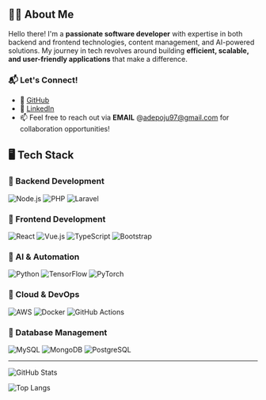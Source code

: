 ## 👨‍💻 About Me  

Hello there! I'm a **passionate software developer** with expertise in both backend and frontend technologies, content management, and AI-powered solutions. My journey in tech revolves around building **efficient, scalable, and user-friendly applications** that make a difference.  

### 📬 Let's Connect!  
- 🔗 [GitHub](https://github.com/jlord31)  
- 💼 [LinkedIn](https://www.linkedin.com/in/joseph-adepoju-876574206)  
- 📫 Feel free to reach out via **EMAIL** @adepoju97@gmail.com for collaboration opportunities!  

<!--
**jlord31/jlord31** is a ✨ _special_ ✨ repository because its `README.md` (this file) appears on your GitHub profile.

Here are some ideas to get you started:

- 🔭 I’m currently working on ...
- 🌱 I’m currently learning ...
- 👯 I’m looking to collaborate on ...
- 🤔 I’m looking for help with ...
- 💬 Ask me about ...
- 📫 How to reach me: ...
- 😄 Pronouns: ...
- ⚡ Fun fact: ...
-->

## 🖥️ Tech Stack

### 🔹 Backend Development
![Node.js](https://img.shields.io/badge/Node.js-339933?style=for-the-badge&logo=node.js&logoColor=white)  ![PHP](https://img.shields.io/badge/PHP-777BB4?style=for-the-badge&logo=php&logoColor=white)  ![Laravel](https://img.shields.io/badge/Laravel-FF2D20?style=for-the-badge&logo=laravel&logoColor=white)  

### 🔹 Frontend Development
![React](https://img.shields.io/badge/React-20232A?style=for-the-badge&logo=react&logoColor=61DAFB)  ![Vue.js](https://img.shields.io/badge/Vue.js-4FC08D?style=for-the-badge&logo=vue.js&logoColor=white)  ![TypeScript](https://img.shields.io/badge/TypeScript-3178C6?style=for-the-badge&logo=typescript&logoColor=white)  ![Bootstrap](https://img.shields.io/badge/Bootstrap-7952B3?style=for-the-badge&logo=bootstrap&logoColor=white)  

### 🔹 AI & Automation
![Python](https://img.shields.io/badge/Python-3776AB?style=for-the-badge&logo=python&logoColor=white)  ![TensorFlow](https://img.shields.io/badge/TensorFlow-FF6F00?style=for-the-badge&logo=tensorflow&logoColor=white)  ![PyTorch](https://img.shields.io/badge/PyTorch-EE4C2C?style=for-the-badge&logo=pytorch&logoColor=white)  

### 🔹 Cloud & DevOps
![AWS](https://img.shields.io/badge/AWS-FF9900?style=for-the-badge&logo=amazon-aws&logoColor=white)  ![Docker](https://img.shields.io/badge/Docker-2496ED?style=for-the-badge&logo=docker&logoColor=white)  ![GitHub Actions](https://img.shields.io/badge/GitHub_Actions-2088FF?style=for-the-badge&logo=github-actions&logoColor=white)  

### 🔹 Database Management
![MySQL](https://img.shields.io/badge/MySQL-4479A1?style=for-the-badge&logo=mysql&logoColor=white)  ![MongoDB](https://img.shields.io/badge/MongoDB-47A248?style=for-the-badge&logo=mongodb&logoColor=white)  ![PostgreSQL](https://img.shields.io/badge/PostgreSQL-336791?style=for-the-badge&logo=postgresql&logoColor=white)  

---

![GitHub Stats](https://github-readme-stats.vercel.app/api?username=YOUR_USERNAME&show_icons=true&theme=radical)

![Top Langs](https://github-readme-stats.vercel.app/api/top-langs/?username=YOUR_USERNAME&layout=compact&theme=radical)


